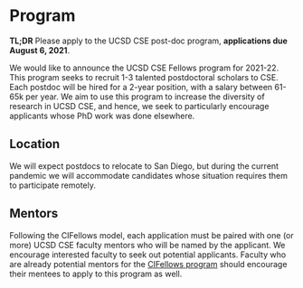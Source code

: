 # Program

**TL;DR** Please apply to the UCSD CSE post-doc program, **applications due August 6, 2021**.

We would like to announce the UCSD CSE Fellows program for 2021-22.
This program seeks to recruit 1-3 talented postdoctoral scholars to 
CSE. Each postdoc will be hired for a 2-year position, with a salary 
between 61-65k per year. We aim to use this program to increase the 
diversity of research in UCSD CSE, and hence, we seek to particularly 
encourage applicants whose PhD work was done elsewhere.  

## Location

We will expect postdocs to relocate to San Diego, but during 
the current pandemic we will accommodate candidates whose 
situation requires them to participate remotely.

## Mentors

Following the CIFellows model, each application must be paired 
with one (or more) UCSD CSE faculty mentors who will be named 
by the applicant. We encourage interested faculty to seek out 
potential applicants. Faculty who are already potential mentors
for the [CIFellows program](https://cifellows2021.org/) should 
encourage their mentees to apply to this program as well. 
